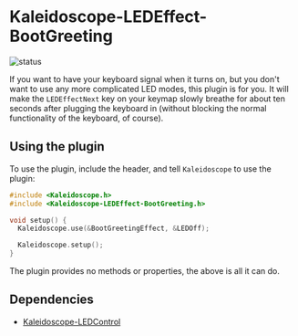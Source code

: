 # Kaleidoscope-LEDEffect-BootGreeting

![status][st:stable]

 [st:stable]: https://img.shields.io/badge/stable-✔-black.svg?style=flat&colorA=44cc11&colorB=494e52
 [st:broken]: https://img.shields.io/badge/broken-X-black.svg?style=flat&colorA=e05d44&colorB=494e52
 [st:experimental]: https://img.shields.io/badge/experimental----black.svg?style=flat&colorA=dfb317&colorB=494e52

If you want to have your keyboard signal when it turns on, but you don't want to
use any more complicated LED modes, this plugin is for you. It will make the
`LEDEffectNext` key on your keymap slowly breathe for about ten seconds after
plugging the keyboard in (without blocking the normal functionality of the
keyboard, of course).

## Using the plugin

To use the plugin, include the header, and tell `Kaleidoscope` to use the plugin:

```c++
#include <Kaleidoscope.h>
#include <Kaleidoscope-LEDEffect-BootGreeting.h>

void setup() {
  Kaleidoscope.use(&BootGreetingEffect, &LEDOff);

  Kaleidoscope.setup();
}
```

The plugin provides no methods or properties, the above is all it can do.

## Dependencies

* [Kaleidoscope-LEDControl](https://github.com/keyboardio/Kaleidoscope-LEDControl)
